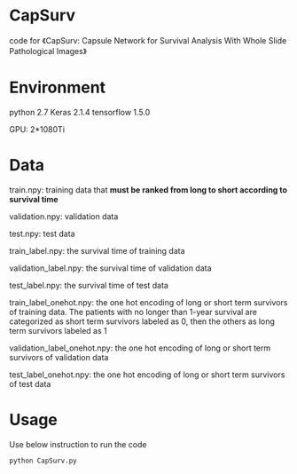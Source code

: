 # CapSurv
code for 《CapSurv: Capsule Network for Survival Analysis With Whole Slide Pathological Images》

# Environment

python 2.7  Keras 2.1.4 tensorflow 1.5.0

GPU: 2*1080Ti

# Data
train.npy: training data that **must be ranked from long to short according to survival time**

validation.npy: validation data

test.npy: test data

train_label.npy: the survival time of training data

validation_label.npy: the survival time of validation data

test_label.npy: the survival time of test data

train_label_onehot.npy: the one hot encoding of long or short term survivors of training data. The patients with no longer than 1-year survival are categorized as short term survivors labeled as 0, then the others as long term survivors labeled as 1

validation_label_onehot.npy: the one hot encoding of long or short term survivors of validation data

test_label_onehot.npy: the one hot encoding of long or short term survivors of test data

# Usage
Use below instruction to run the code

```
python CapSurv.py
```
